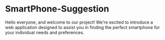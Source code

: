 # SmartPhone-Suggestion
 Hello everyone, and welcome to our project! We're excited to introduce a web application designed to assist you in finding the perfect smartphone for your individual needs and preferences.
